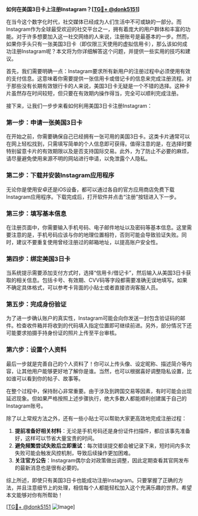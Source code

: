 **如何在美国3日卡上注册Instagram？[[TG💪+ @donk5151](https://t.me/s/donk5151)]**

在当今这个数字化时代，社交媒体已经成为人们生活中不可或缺的一部分。而Instagram作为全球最受欢迎的社交平台之一，拥有着庞大的用户群体和丰富的功能。对于许多想要加入这一社交网络的人来说，注册账号是最基本的一步。然而，如果你手头只有一张美国3日卡（即仅限三天使用的虚拟信用卡），那么该如何成功注册Instagram呢？本文将为你详细解答这个问题，并提供一些实用的技巧和建议。

首先，我们需要明确一点：Instagram要求所有新用户的注册过程中必须使用有效的支付信息。这意味着你需要提供一张信用卡或借记卡的信息来完成注册流程。对于那些没有长期有效银行卡的人来说，美国3日卡无疑是一个不错的选择。这种卡片虽然存在时间较短，但只要在有效期内操作得当，完全可以顺利完成注册。

接下来，让我们一步步来看如何利用美国3日卡注册Instagram：

### 第一步：申请一张美国3日卡

在开始之前，你需要确保自己已经拥有一张可用的美国3日卡。这类卡片通常可以在网上轻松找到，只需填写简单的个人信息即可获得。值得注意的是，在选择时要特别留意卡片的有效期限以及是否支持国际交易。此外，为了防止不必要的麻烦，请尽量避免使用来源不明的网站进行申请，以免泄露个人隐私。

### 第二步：下载并安装Instagram应用程序

无论你是使用安卓还是iOS设备，都可以通过各自的官方应用商店免费下载Instagram应用程序。下载完成后，打开软件并点击“注册”按钮进入下一步。

### 第三步：填写基本信息

在注册页面中，你需要输入手机号码、电子邮件地址以及密码等基本信息。这里需要注意的是，手机号码应该与你的地理位置相符，否则可能会导致验证失败。同时，建议不要重复使用曾经注册过的邮箱地址，以提高账户安全性。

### 第四步：绑定美国3日卡

当系统提示需要添加支付方式时，选择“信用卡/借记卡”，然后输入从美国3日卡获取的相关信息。包括卡号、有效期、CVV码等字段都需要准确无误地填写。如果不确定具体格式，可以参考卡背面的小贴士或者直接咨询客服人员。

### 第五步：完成身份验证

为了进一步确认账户的真实性，Instagram可能会向你发送一封包含验证码的邮件。检查收件箱并将收到的代码填入指定位置即可继续前进。另外，部分情况下还可能要求拍摄手持身份证的照片上传至平台审核。

### 第六步：设置个人资料

最后一步就是完善自己的个人资料了！你可以上传头像、设定昵称、描述简介等内容，让其他用户能够更好地了解你是谁。当然，也可以根据喜好调整隐私设置，比如谁可以看到你的帖子、故事等。

在整个过程中，保持耐心非常重要。由于涉及到跨国交易等因素，有时可能会出现延迟现象。但如果严格按照上述步骤执行，绝大多数人都能顺利创建属于自己的Instagram账号。

除了以上常规方法之外，还有一些小贴士可以帮助大家更高效地完成注册过程：

1. **提前准备好相关材料**：无论是手机号码还是身份证件扫描件，都应该事先准备好，这样可以节省大量宝贵的时间。
2. **避免频繁尝试失败后立即重试**：每次错误提交都会被记录下来，短时间内多次失败可能会触发风控机制，导致后续操作更加困难。
3. **关注官方公告**：Instagram偶尔会对政策做出调整，因此定期查看其官网发布的最新消息也是很有必要的。

综上所述，即使只有美国3日卡也能成功注册Instagram。只要掌握了正确的方法，并且注意细节上的处理，相信每个人都能轻松加入这个充满乐趣的世界。希望本文能够对你有所帮助！

[[TG💪+ @donk5151](https://t.me/s/donk5151) ![Image](https://i.postimg.cc/rwNCRYN7/Snipaste-2025-04-30-17-27-05.png)]